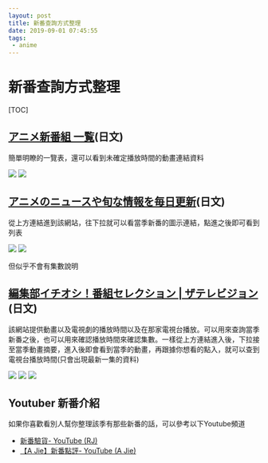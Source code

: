 ```yaml
---
layout: post
title: 新番查詢方式整理
date: 2019-09-01 07:45:55
tags:
 - anime
---
```


# 新番查詢方式整理

[TOC]

## [アニメ新番組 一覧](http://www.kansou.me/)(日文)

簡單明瞭的一覽表，還可以看到未確定播放時間的動畫連結資料

![](https://i.imgur.com/DGKtXgn.png)
![](https://i.imgur.com/evY3N1K.png)


## [アニメのニュースや旬な情報を毎日更新](https://www.animatetimes.com/anime/)(日文)

從上方連結進到該網站，往下拉就可以看當季新番的圖示連結，點進之後即可看到列表

![](https://i.imgur.com/ncR0amq.jpg)
![](https://i.imgur.com/x5rm5FN.jpg)

但似乎不會有集數說明


## [編集部イチオシ！番組セレクション | ザテレビジョン](https://thetv.jp/program/)(日文)

該網站提供動畫以及電視劇的播放時間以及在那家電視台播放。可以用來查詢當季新番之後，也可以用來確認播放時間來確認集數。一樣從上方連結進入後，下拉接至當季動畫摘要，進入後即會看到當季的動畫，再跟據你想看的點入，就可以查到電視台播放時間(只會出現最新一集的資料)

![](https://i.imgur.com/MHzC0R4.jpg)
![](https://i.imgur.com/oFv5YKX.jpg)
![](https://i.imgur.com/EfdvkDW.png)


## Youtuber 新番介紹

如果你喜歡看別人幫你整理該季有那些新番的話，可以參考以下Youtube頻道

* [新番驗貨- YouTube (RJ)](https://www.youtube.com/playlist?list=PLGq7xM3Hhzs5i34oUmU6iqfNXTGk-i8FT)
* [【A Jie】新番點評- YouTube (A Jie)](https://www.youtube.com/playlist?list=PL3ZirwK3YJhOin-0sdIvCKD2izEGw9Paz)